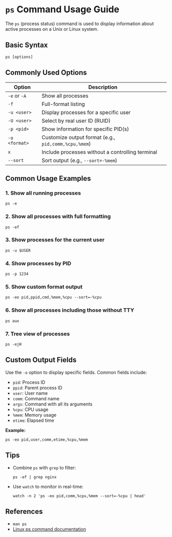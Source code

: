 # `ps` Command Usage Guide

The `ps` (process status) command is used to display information about active processes on a Unix or Linux system.

## Basic Syntax

```
ps [options]
```

## Commonly Used Options

| Option         | Description                                                  |
|----------------|--------------------------------------------------------------|
| `-e` or `-A`   | Show all processes                                           |
| `-f`           | Full-format listing                                          |
| `-u <user>`    | Display processes for a specific user                        |
| `-U <user>`    | Select by real user ID (RUID)                                |
| `-p <pid>`     | Show information for specific PID(s)                         |
| `-o <format>`  | Customize output format (e.g., `pid,comm,%cpu,%mem`)        |
| `x`            | Include processes without a controlling terminal             |
| `--sort`       | Sort output (e.g., `--sort=-%mem`)                           |

## Common Usage Examples

### 1. Show all running processes

```
ps -e
```

### 2. Show all processes with full formatting

```
ps -ef
```

### 3. Show processes for the current user

```
ps -u $USER
```

### 4. Show processes by PID

```
ps -p 1234
```

### 5. Show custom format output

```
ps -eo pid,ppid,cmd,%mem,%cpu --sort=-%cpu
```

### 6. Show all processes including those without TTY

```
ps aux
```

### 7. Tree view of processes

```
ps -ejH
```

## Custom Output Fields

Use the `-o` option to display specific fields. Common fields include:

- `pid`: Process ID  
- `ppid`: Parent process ID  
- `user`: User name  
- `comm`: Command name  
- `args`: Command with all its arguments  
- `%cpu`: CPU usage  
- `%mem`: Memory usage  
- `etime`: Elapsed time  

**Example:**

```
ps -eo pid,user,comm,etime,%cpu,%mem
```

## Tips

- Combine `ps` with `grep` to filter:

  ```
  ps -ef | grep nginx
  ```

- Use `watch` to monitor in real-time:

  ```
  watch -n 2 'ps -eo pid,comm,%cpu,%mem --sort=-%cpu | head'
  ```


## References

- `man ps`  
- [Linux ps command documentation](https://man7.org/linux/man-pages/man1/ps.1.html)
